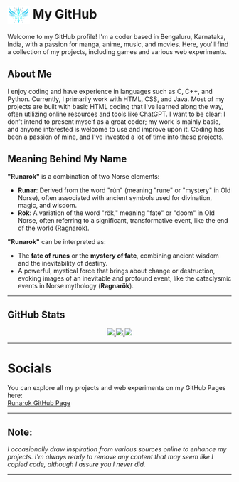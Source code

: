 # <img src="Logo.png" alt="Runarok Logo" width="50" style="vertical-align: middle;"> My GitHub

Welcome to my GitHub profile! I'm a coder based in Bengaluru, Karnataka, India, with a passion for manga, anime, music, and movies. Here, you'll find a collection of my projects, including games and various web experiments.

## About Me

I enjoy coding and have experience in languages such as C, C++, and Python. Currently, I primarily work with HTML, CSS, and Java. Most of my projects are built with basic HTML coding that I've learned along the way, often utilizing online resources and tools like ChatGPT. I want to be clear: I don’t intend to present myself as a great coder; my work is mainly basic, and anyone interested is welcome to use and improve upon it. Coding has been a passion of mine, and I've invested a lot of time into these projects.

## Meaning Behind My Name

**"Runarok"** is a combination of two Norse elements:

- **Runar**: Derived from the word "rún" (meaning "rune" or "mystery" in Old Norse), often associated with ancient symbols used for divination, magic, and wisdom.
- **Rok**: A variation of the word "rök," meaning "fate" or "doom" in Old Norse, often referring to a significant, transformative event, like the end of the world (Ragnarök).

**"Runarok"** can be interpreted as:

- The **fate of runes** or the **mystery of fate**, combining ancient wisdom and the inevitability of destiny.
- A powerful, mystical force that brings about change or destruction, evoking images of an inevitable and profound event, like the cataclysmic events in Norse mythology (**Ragnarök**).

---

## GitHub Stats
<div align="center">
  <a href="https://github.com/runarok">
    <img height="180em" src="https://github-readme-stats.vercel.app/api/?username=runarok&show_icons=true&theme=dracula&include_all_commits=true&count_private=true&hide=prs&border_radius=10&hide_title=true" />
    <img height="180em" src="https://github-readme-stats.vercel.app/api/top-langs/?username=runarok&layout=compact&langs_count=5&theme=dracula" />
    <img height="180em" src="https://github-readme-streak-stats.herokuapp.com/?user=runarok&theme=dracula" />
  </a>
</div>

---

# Socials

You can explore all my projects and web experiments on my GitHub Pages here:  
[Runarok GitHub Page](https://runarok.github.io/Runarok/)

---

## Note:
*I occasionally draw inspiration from various sources online to enhance my projects. I'm always ready to remove any content that may seem like I copied code, although I assure you I never did.*

---


